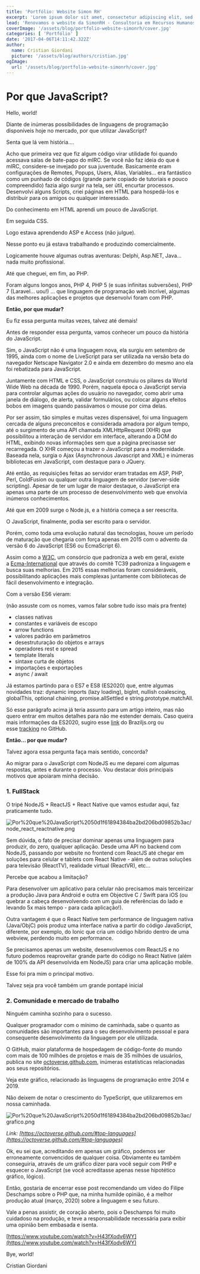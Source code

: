 ```yaml
---
title: 'Portfólio: Website Simon RH'
excerpt: 'Lorem ipsum dolor sit amet, consectetur adipiscing elit, sed do eiusmod tempor incididunt ut labore et dolore magna aliqua. Praesent elementum facilisis leo vel fringilla est ullamcorper eget. At imperdiet dui accumsan sit amet nulla facilisi morbi tempus.'
lead: 'Renovamos o website da SimonRH - Consultoria em Recursos Humanos'
coverImage: '/assets/blog/portfolio-website-simonrh/cover.jpg'
categories: [ 'Portfólio' ]
date: '2017-04-06T14:11:42.322Z'
author:
  name: Cristian Giordani
  picture: '/assets/blog/authors/cristian.jpg'
ogImage:
  url: '/assets/blog/portfolio-website-simonrh/cover.jpg'
---
```


# Por que JavaScript?

Hello, world!

Diante de inúmeras possibilidades de linguagens de programação disponíveis hoje no mercado, por que utilizar JavaScript?

Senta que lá vem história....

Acho que primeira vez que fiz algum código virar utilidade foi quando acessava salas de bate-papo do mIRC. Se você não faz ideia do que é mIRC, considere-se invejado por sua juventude. Basicamente eram configurações de Remotes, Popups, Users, Alias, Variables... era fantástico como um punhado de códigos (grande parte copiado de tutoriais e pouco compreendido) fazia algo surgir na tela, ser útil, encurtar processos. Desenvolvi alguns Scripts, criei páginas em HTML para hospedá-los e distribuir para os amigos ou qualquer interessado.

Do conhecimento em HTML aprendi um pouco de JavaScript.

Em seguida CSS.

Logo estava aprendendo ASP e Access (não julgue).

Nesse ponto eu já estava trabalhando e produzindo comercialmente.

Logicamente houve algumas outras aventuras: Delphi, Asp.NET, Java... nada muito profissional.

Até que cheguei, em fim, ao PHP.

Foram alguns longos anos, PHP 4, PHP 5 (e suas infinitas subversões), PHP 7 (Laravel... uou!) ... que linguagem de programação web incrível, algumas das melhores aplicações e projetos que desenvolvi foram com PHP.

**Então, por que mudar?**

Eu fiz essa pergunta muitas vezes, talvez até demais!

Antes de responder essa pergunta, vamos conhecer um pouco da história do JavaScript.

Sim, o JavaScript não é uma linguagem nova, ela surgiu em setembro de 1995, ainda com o nome de LiveScript para ser utilizada na versão beta do navegador Netscape Navigator 2.0 e ainda em dezembro do mesmo ano ela foi rebatizada para JavaScript.

Juntamente com HTML e CSS, o JavaScript construiu os pilares da World Wide Web na década de 1990. Porém, naquela época o JavaScript servia para controlar algumas ações do usuário no navegador, como abrir uma janela de diálogo, de alerta, validar formulários, ou colocar alguns efeitos bobos em imagens quando passávamos o mouse por cima delas.

Por ser assim, tão simples e muitas vezes dispensável, foi uma linguagem cercada de alguns preconceitos e considerada amadora por algum tempo, até o surgimento de uma API chamada XMLHttpRequest (XHR) que possibilitou a interação de servidor em interface, alterando a DOM do HTML, exibindo novas informações sem que a página precisasse ser recarregada. O XHR começou a trazer o JavaScript para a modernidade. Baseada nela, surgia o Ajax (Asynchronous Javascript and XML) e inúmeras bibliotecas em JavaScript, com destaque para o JQuery.

Até então, as requisições feitas ao servidor eram tratadas em ASP, PHP, Perl, ColdFusion ou qualquer outra linguagem de servidor (server-side scripting). Apesar de ter um lugar de maior destaque, o JavaScript era apenas uma parte de um processo de desenvolvimento web que envolvia inúmeros conhecimentos.

Até que em 2009 surge o Node.js, e a história começa a ser reescrita.

O JavaScript, finalmente, podia ser escrito para o servidor.

Porém, como toda uma evolução natural das tecnologias, houve um período de maturação que chegaria com força apenas em 2015 com o advento da versão 6 do JavaScript (ES6 ou EcmaScript 6).

Assim como a [W3C](http://www.w3c.org/), um consórcio que padroniza a web em geral, existe a [Ecma-International](http://www.ecma-international.org/) que através do comitê TC39 padroniza a linguagem e busca suas melhorias. Em 2015 essas melhorias foram consideráveis, possibilitando aplicações mais complexas juntamente com bibliotecas de fácil desenvolvimento e integração.

Com a versão ES6 vieram:

(não assuste com os nomes, vamos falar sobre tudo isso mais pra frente)

- classes nativas
- constantes e variáveis de escopo
- arrow functions
- valores padrão em parâmetros
- desestruturação do objetos e arrays
- operadores rest e spread
- template literals
- sintaxe curta de objetos
- importações e exportações
- async / await

Já estamos partindo para o ES7 e ES8 (ES2020) que, entre algumas novidades traz: dynamic imports (lazy loading), bigInt, nullish coalescing, globalThis, optional chaining, promise.allSettled e string.prototype.matchAll.

Só esse parágrafo acima já teria assunto para um artigo inteiro, mas não quero entrar em muitos detalhes para não me estender demais. Caso queira mais informações da ES2020, sugiro esse [link](https://braziljs.org/artigos/o-que-ha-de-novo-no-es2020/) do Braziljs.org ou esse [tracking](https://github.com/tc39/proposals) no GitHub.

**Então... por que mudar?**

Talvez agora essa pergunta faça mais sentido, concorda?

Ao migrar para o JavaScript com NodeJS eu me deparei com algumas respostas, antes e durante o processo. Vou destacar dois principais motivos que apoiaram minha decisão.

### 1. FullStack

O tripé NodeJS + ReactJS + React Native que vamos estudar aqui, faz praticamente tudo.

![Por%20que%20JavaScript%2050d1f61894384ba2bd206bd09852b3ac/node_react_reactnative.png](Por%20que%20JavaScript%2050d1f61894384ba2bd206bd09852b3ac/node_react_reactnative.png)

Sem dúvida, o fato de precisar dominar apenas uma linguagem para produzir, do zero, qualquer aplicação. Desde uma API no backend com NodeJS, passando por website no frontend com ReactJS até chegar em soluções para celular e tablets com React Native - além de outras soluções para televisão (ReactTV), realidade virtual (ReactVR), etc...

Percebe que acabou a limitação?

Para desenvolver um aplicativo para celular não precisamos mais terceirizar a produção Java para Android e outra em Objective C / Swift para iOS (ou quebrar a cabeça desenvolvendo com um guia de referências do lado e levando 5x mais tempo - para cada aplicação!).

Outra vantagem é que o React Native tem performance de linguagem nativa (Java/ObjC) pois produz uma interface nativa a partir do código JavaScript, diferente, por exemplo, do Ionic que cria um código híbrido dentro de uma webview, perdendo muito em performance.

Se precisamos apenas um website, desenvolvemos com ReactJS e no futuro podemos reaproveitar grande parte do código no React Native (além de 100% da API desenvolvida em NodeJS) para criar uma aplicação mobile.

Esse foi pra mim o principal motivo.

Talvez seja pra você também um grande pontapé inicial

### 2. Comunidade e mercado de trabalho

Ninguém caminha sozinho para o sucesso.

Qualquer programador com o mínimo de caminhada, sabe o quanto as comunidades são importantes para o seu desenvolvimento pessoal e para consequente desenvolvimento da linguagem por ele utilizada.

O GitHub, maior plataforma de hospedagem de código-fonte do mundo com mais de 100 milhões de projetos e mais de 35 milhões de usuários, publica no site [octoverse.github.com](https://octoverse.github.com/), inúmeras estatísticas relacionadas aos seus repositórios.

Veja este gráfico, relacionado às linguagens de programação entre 2014 e 2019.

Não deixem de notar o crescimento do TypeScript, que utilizaremos em nossa caminhada.

![Por%20que%20JavaScript%2050d1f61894384ba2bd206bd09852b3ac/grafico.png](Por%20que%20JavaScript%2050d1f61894384ba2bd206bd09852b3ac/grafico.png)

*Link: [https://octoverse.github.com/#top-languages](https://octoverse.github.com/#top-languages)*

Ok, eu sei que, acreditando em apenas um gráfico, podemos ser erroneamente convencidos de qualquer coisa. Obviamente eu também conseguiria, através de um gráfico dizer para você seguir com PHP e esquecer o JavaScript (se você acreditasse apenas nesse hipotético gráfico, lógico).

Então, gostaria de encerrar esse post recomendando um vídeo do Filipe Deschamps sobre o PHP que, na minha humilde opinião, é a melhor produção atual (março, 2020) sobre a linguagem e seu futuro.

Vale a penas assistir, de coração aberto, pois o Deschamps foi muito cuidadoso na produção, e teve a responsabilidade necessária para exibir uma opinião bem embasada e isenta.

[https://www.youtube.com/watch?v=H43fXodv6WY](https://www.youtube.com/watch?v=H43fXodv6WY)

Bye, world!

Cristian Giordani